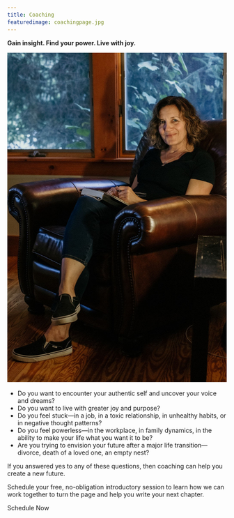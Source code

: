 ```yaml
---
title: Coaching
featuredimage: coachingpage.jpg
---
```

**Gain insight. Find your power. Live with joy.**

![](coachingpage.jpg)

* Do you want to encounter your authentic self and uncover your voice and dreams?
* Do you want to live with greater joy and purpose?
* Do you feel stuck—in a job, in a toxic relationship, in unhealthy habits, or in negative thought patterns?
* Do you feel powerless—in the workplace, in family dynamics, in the ability to make your life what you want it to be?
* Are you trying to envision your future after a major life transition—divorce, death of a loved one, an empty nest?

If you answered yes to any of these questions, then coaching can help you create a new future. 

Schedule your free, no-obligation introductory session to learn how we can work together to turn the page and help you write your next chapter.

<!-- <div style="float:right;"><featured-products id="prod_JxZxiQjWAhhMpc"></featured-products></div> -->

<calendly-button align="left">Schedule Now</calendly-button>